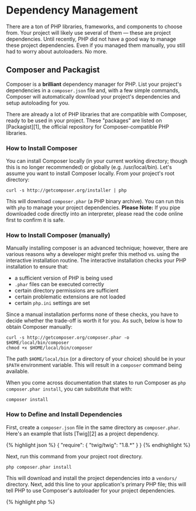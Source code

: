 # Dependency Management

There are a ton of PHP libraries, frameworks, and components to choose from. Your project will likely use several of them — these are project dependencies. Until recently, PHP did not have a good way to manage these project dependencies. Even if you managed them manually, you still had to worry about autoloaders. No more.

## Composer and Packagist

Composer is a **brilliant** dependency manager for PHP. List your project's dependencies in a `composer.json` file and, with a few simple commands, Composer will automatically download your project's dependencies and setup autoloading for you.

There are already a lot of PHP libraries that are compatible with Composer, ready to be used in your project. These "packages" are listed on [Packagist][1], the official repository for Composer-compatible PHP libraries.

### How to Install Composer

You can install Composer locally (in your current working directory; though this is no longer recommended) or globally (e.g. /usr/local/bin). Let's assume you want to install Composer locally. From your project's root directory:

    curl -s http://getcomposer.org/installer | php

This will download `composer.phar` (a PHP binary archive). You can run this with `php` to manage your project dependencies. <strong>Please Note:</strong> If you pipe downloaded code directly into an interpreter, please read the code online first to confirm it is safe.

### How to Install Composer (manually)

Manually installing composer is an advanced technique; however, there are various reasons why a developer might prefer this method vs. using the interactive installation routine. The interactive installation checks your PHP installation to ensure that:

- a sufficient version of PHP is being used
- `.phar` files can be executed correctly
- certain directory permissions are sufficient
- certain problematic extensions are not loaded
- certain `php.ini` settings are set

Since a manual installation performs none of these checks, you have to decide whether the trade-off is worth it for you. As such, below is how to obtain Composer manually:

    curl -s http://getcomposer.org/composer.phar -o $HOME/local/bin/composer
    chmod +x $HOME/local/bin/composer

The path `$HOME/local/bin` (or a directory of your choice) should be in your `$PATH` environment variable. This will result in a `composer` command being available.

When you come across documentation that states to run Composer as `php composer.phar install`, you can substitute that with:

    composer install

### How to Define and Install Dependencies

First, create a `composer.json` file in the same directory as `composer.phar`. Here's an example that lists [Twig][2] as a project dependency.

{% highlight json %}
{
    "require": {
        "twig/twig": "1.8.*"
    }
}
{% endhighlight %}

Next, run this command from your project root directory.

    php composer.phar install

This will download and install the project dependencies into a `vendors/` directory. Next, add this line to your application's primary PHP file; this will tell PHP to use Composer's autoloader for your project dependencies.

{% highlight php %}
<?php
require 'vendor/autoload.php';
{% endhighlight %}

Now you can use your project dependencies, and they'll be autoloaded on demand.

## PEAR

Another veteran package manager that many PHP developers enjoy is [PEAR][3]. It behaves much the same way, and is also worth researching for your projects.

* [Learn about Composer][4]
* [Learn about PEAR][3]

[Back to Top](#top){.top}

[1]: http://packagist.org/
[2]: http://twig.sensiolabs.org
[3]: http://pear.php.net/
[4]: http://getcomposer.org/doc/00-intro.md
